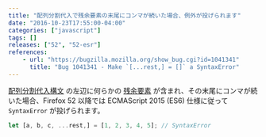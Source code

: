 ```yaml
---
title: "配列分割代入で残余要素の末尾にコンマが続いた場合、例外が投げられます"
date: "2016-10-23T17:55:00-04:00"
categories: ["javascript"]
tags: []
releases: ["52", "52-esr"]
references:
    - url: "https://bugzilla.mozilla.org/show_bug.cgi?id=1041341"
      title: "Bug 1041341 - Make `[...rest,] = []` a SyntaxError"
---
```

[配列分割代入構文](https://developer.mozilla.org/docs/Web/JavaScript/Reference/Operators/Destructuring_assignment#Array_destructuring) の左辺に何らかの [残余要素](https://developer.mozilla.org/docs/Web/JavaScript/Reference/Operators/Spread_operator#Rest_operator) が含まれ、その末尾にコンマが続いた場合、Firefox 52 以降では ECMAScript 2015 (ES6) 仕様に従って `SyntaxError` が投げられます。

```js
let [a, b, c, ...rest,] = [1, 2, 3, 4, 5]; // SyntaxError
```
